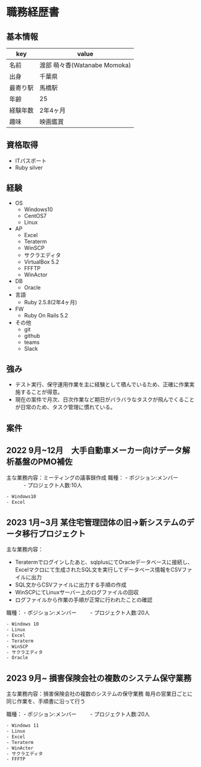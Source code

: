 # 職務経歴書

## 基本情報

|key|value|
|--|--|
|名前|渡部 萌々香(Watanabe Momoka)|
|出身|千葉県|
|最寄り駅|馬橋駅|
|年齢|25|
|経験年数|2年4ヶ月|
|趣味|映画鑑賞|


## 資格取得
- ITパスポート
- Ruby silver

## 経験
- OS
  - Windows10
  - CentOS7
  - Linux
- AP
  - Excel
  - Teraterm
  - WinSCP
  - サクラエディタ
  - VirtualBox 5.2
  - FFFTP
  - WinActor
- DB
  - Oracle
- 言語
  - Ruby 2.5.8(2年4ヶ月)
- FW
  - Ruby On Rails 5.2
- その他
  - git
  - github
  - teams
  - Slack

## 強み
- テスト実行、保守運用作業を主に経験として積んでいるため、正確に作業実施することが得意。
- 現在の案件で月次、日次作業など期日がバラバラなタスクが飛んでくることが日常のため、タスク管理に慣れている。

## 案件

## 2022 9月~12月　大手自動車メーカー向けデータ解析基盤のPMO補佐
主な業務内容：ミーティングの議事録作成
職種： - ポジション:メンバー
　　　 - プロジェクト人数:10人

```bash
- Windows10
- Excel
```

## 2023 1月~3月 某住宅管理団体の旧→新システムのデータ移行プロジェクト
主な業務内容：
  - Teratermでログインしたあと、sqlplusにてOracleデータベースに接続し、Excelマクロにて生成されたSQL文を実行してデータベース情報をCSVファイルに出力
  - SQL文からCSVファイルに出力する手順の作成
  - WinSCPにてLinuxサーバー上のログファイルの回収
  - ログファイルから作業の手順が正常に行われたことの確認

職種： - ポジション:メンバー
　　   - プロジェクト人数:20人
     
```bash
- Windows 10					
- Linux					
- Excel					
- Teraterm					
- WinSCP					
- サクラエディタ					
- Oracle
```

## 2023 9月~ 損害保険会社の複数のシステム保守業務
主な業務内容：損害保険会社の複数のシステムの保守業務
             毎月の営業日ごとに同じ作業を、手順書に沿って行う

職種： - ポジション:メンバー
　　   - プロジェクト人数:20人
```bash
- Windows 11					
- Linux				
- Excel					
- Teraterm					
- WinActer					
- サクラエディタ					
- FFFTP
```


 
